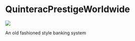 # QuinteracPrestigeWorldwide

[![](https://github.com/QuinteracPrestigeWorldwide/workflows/Python%20application/badge.svg)](https://github.com/QuinteracPrestigeWorldWide/actions)

An old fashioned style banking system

